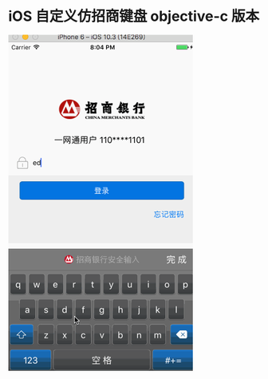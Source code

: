 # iOS 自定义仿招商键盘 objective-c 版本

![image](https://github.com/BaseBBHuang/BAHKeyboard/blob/master/keyboard.gif)
